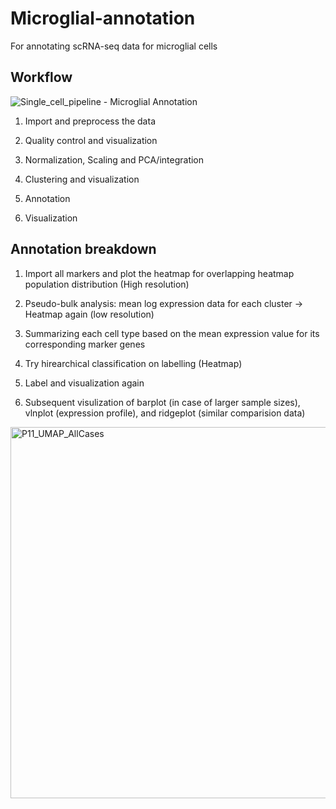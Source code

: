 # Microglial-annotation
For annotating scRNA-seq data for microglial cells

## Workflow 

![Single_cell_pipeline - Microglial Annotation](https://user-images.githubusercontent.com/91852421/229467316-5538a78e-ff2a-4811-a184-5e90aa13b3db.png)

1. Import and preprocess the data

2. Quality control and visualization 

3. Normalization, Scaling and PCA/integration 

4. Clustering and visualization 

5. Annotation 

6. Visualization

## Annotation breakdown

1. Import all markers and plot the heatmap for overlapping heatmap population distribution (High resolution)

2. Pseudo-bulk analysis: mean log expression data for each cluster -> Heatmap again (low resolution)

3. Summarizing each cell type based on the mean expression value for its corresponding marker genes

4. Try hirearchical classification on labelling (Heatmap)

5. Label and visualization again

6. Subsequent visulization of barplot (in case of larger sample sizes), vlnplot (expression profile), and ridgeplot (similar comparision data)

<img width="594" alt="P11_UMAP_AllCases" src="https://github.com/Jieran-S/Microglial-annotation/assets/91852421/e31ea752-a835-401a-9a12-6fb94d6f0be5">


